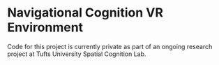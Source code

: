 # Navigational Cognition VR Environment

Code for this project is currently private as part of an ongoing research project at Tufts University Spatial Cognition Lab.
